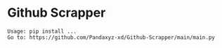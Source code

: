 # Github Scrapper

```
Usage: pip install ...
Go to: https://github.com/Pandaxyz-xd/Github-Scrapper/main/main.py
```
